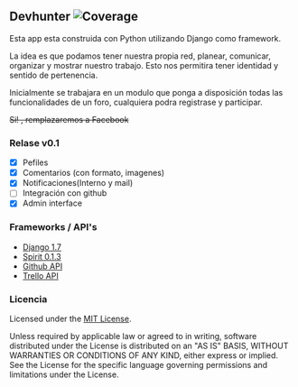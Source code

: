 

## Devhunter ![Coverage](https://img.shields.io/teamcity/coverage/bt1242.svg)


Esta app esta construida con Python utilizando Django como framework.

La idea es que podamos tener nuestra propia red, planear, comunicar, organizar y mostrar nuestro trabajo. Esto nos permitira tener identidad y sentido de pertenencia.

Inicialmente se trabajara en un modulo que ponga a disposición todas las funcionalidades de un foro, cualquiera podra registrase y participar.

<del>Si! , remplazaremos a Facebook</del>

### Relase v0.1

- [x] Pefiles
- [x] Comentarios (con formato, imagenes)
- [x] Notificaciones(Interno y mail)
- [ ] Integración con github
- [x] Admin interface

### Frameworks / API's 

- [Django 1.7](https://github.com/django/django)
- [Spirit 0.1.3](https://github.com/nitely/Spirit/tree/master)
- [Github API](https://developer.github.com/v3/)
- [Trello API](https://trello.com/docs/)


### Licencia

Licensed under the [MIT License](http://opensource.org/licenses/MIT).

Unless required by applicable law or agreed to in writing,
software distributed under the License is distributed on an "AS IS" BASIS,
WITHOUT WARRANTIES OR CONDITIONS OF ANY KIND, either express or implied.
See the License for the specific language governing permissions and limitations under the License.

